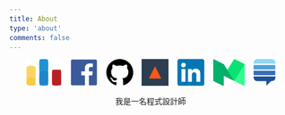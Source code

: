 ```yaml
---
title: About
type: 'about'
comments: false
---
```


<p><center>
<a href="http://codeforces.com/profile/changyuheng"><img src="codeforces-logo.svg" style="height: 48px; display: inline;"></a>
&nbsp;&nbsp;
<a href="https://fb.me/mr.changyuheng"><img src="facebook-logo.svg" style="height: 48px; display: inline;"></a>
&nbsp;&nbsp;
<a href="https://github.com/changyuheng"><img src="github-logo.svg" style="height: 48px; display: inline;"></a>
&nbsp;&nbsp;
<a href="https://kaif.io/u/changyuheng"><img src="kaif-logo.svg" style="height: 48px; display: inline;"></a>
&nbsp;&nbsp;
<a href="https://tw.linkedin.com/in/changyuheng"><img src="linkedin-logo.svg" style="height: 48px; display: inline;"></a>
&nbsp;&nbsp;
<a href="https://medium.com/@changyuheng"><img src="medium-logo.svg" style="height: 48px; display: inline;"></a>
&nbsp;&nbsp;
<a href="http://stackexchange.com/users/1740998/changyuheng"><img src="stack-exchange-logo.svg" style="height: 48px; display: inline;"></a>
</center></p>

<p><center>
我是一名程式設計師
</center></p>
